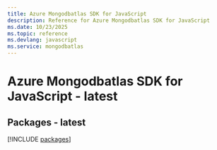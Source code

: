 ```yaml
---
title: Azure Mongodbatlas SDK for JavaScript
description: Reference for Azure Mongodbatlas SDK for JavaScript
ms.date: 10/23/2025
ms.topic: reference
ms.devlang: javascript
ms.service: mongodbatlas
---
```

# Azure Mongodbatlas SDK for JavaScript - latest
## Packages - latest
[!INCLUDE [packages](mongodbatlas-index.md)]